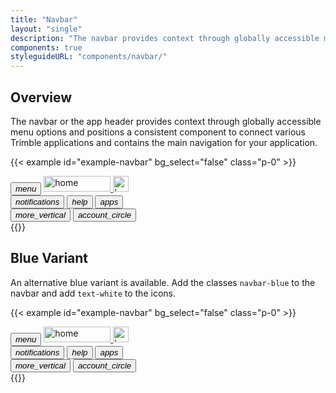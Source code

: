 ```yaml
---
title: "Navbar"
layout: "single"
description: "The navbar provides context through globally accessible menu options."
components: true
styleguideURL: "components/navbar/"
---
```


## Overview

The navbar or the app header provides context through globally accessible menu options and positions a consistent component to connect various Trimble applications and contains the main navigation for your application.

<!-- prettier-ignore-start -->
{{< example id="example-navbar" bg_select="false" class="p-0" >}}
<nav class="navbar nav navbar-expand-sm modus-header">
  <button class="btn btn-lg btn-icon-only btn-text-dark" id="menuButton" data-modus-item="menu-btn" href="#overview" data-toggle="#">
    <i class="modus-icon material-icons">menu</i>
  </button>
  <a href="#navbar-example" class="navbar-brand mr-auto ml-2">
    <img src="https://modus-bootstrap.trimble.com/img/trimble-logo.svg" width="107" height="25" class="img-fluid d-none d-sm-block" alt="home">
    <img src="https://modus-bootstrap.trimble.com/img/trimble-icon.svg" class="d-block d-sm-none" height="25" width="25" alt="home">
  </a>
  <div class="collapse navbar-collapse">
    <div class="navbar-nav ml-auto">
      <button class="btn btn-lg btn-icon-only btn-text-dark ml-2" data-toggle="tooltip"
         data-placement="bottom" title="Notifications">
        <i class="modus-icon material-icons">notifications</i>
      </button>
      <button class="btn btn-lg btn-icon-only btn-text-dark ml-2" data-toggle="tooltip"
         data-placement="bottom" title="Help">
        <i class="modus-icon material-icons">help</i>
      </button>
      <button class="btn btn-lg btn-icon-only btn-text-dark ml-2" data-toggle="tooltip"
         data-placement="bottom" title="Applications">
        <i class="modus-icon material-icons">apps</i>
      </button>
    </div>
  </div>
  <button class="btn btn-lg btn-icon-only btn-text-dark d-block d-sm-none">
    <i class="modus-icons">more_vertical</i>
  </button>
  <button class="btn btn-lg btn-icon-only btn-text-dark bg-transparent border-white ml-2"
         data-toggle="tooltip" data-placement="bottom" data-html="true"
         title="<div class=text-left>MyTrimble<br>Stephanie Carter<br>stephanie_carter@example.com</div>">
         <i class="modus-icon material-icons rounded-circle">account_circle</i>
  </button>
</nav>
{{</ example >}}
<!-- prettier-ignore-end -->

## Blue Variant

An alternative blue variant is available. Add the classes `navbar-blue` to the navbar and add `text-white` to the icons.

<!-- prettier-ignore-start -->
{{< example id="example-navbar" bg_select="false" class="p-0" >}}
<nav class="navbar navbar-blue nav navbar-expand-sm modus-header py-1">
  <button class="btn btn-lg btn-icon-only btn-text-dark" id="menuButton" data-modus-item="menu-btn" href="#overview" data-toggle="#">
    <i class="modus-icon material-icons text-white">menu</i>
  </button>
  <a href="#navbar-example" class="navbar-brand mr-auto ml-2">
    <img src="https://modus-bootstrap.trimble.com/img/trimble-logo-rev.svg" width="107" height="25" class="img-fluid d-none d-sm-block" alt="home">
    <img src="https://modus-bootstrap.trimble.com/img/trimble-icon-rev.svg" class="d-block d-sm-none" height="25" width="25" alt="home">
  </a>
  <div class="collapse navbar-collapse">
    <div class="navbar-nav ml-auto">
      <button class="btn btn-lg btn-icon-only btn-text-dark ml-2" data-toggle="tooltip"
         data-placement="bottom" title="Notifications">
        <i class="modus-icon material-icons text-white">notifications</i>
      </button>
      <button class="btn btn-lg btn-icon-only btn-text-dark ml-2" data-toggle="tooltip"
         data-placement="bottom" title="Help">
        <i class="modus-icon material-icons text-white">help</i>
      </button>
      <button class="btn btn-lg btn-icon-only btn-text-dark ml-2" data-toggle="tooltip"
         data-placement="bottom" title="Applications">
        <i class="modus-icon material-icons text-white">apps</i>
      </button>
    </div>
  </div>
  <button class="btn btn-lg btn-icon-only btn-text-dark d-block d-sm-none">
    <i class="modus-icons text-white">more_vertical</i>
  </button>
  <button class="btn btn-lg btn-icon-only btn-text-dark bg-transparent ml-2"
         data-toggle="tooltip" data-placement="bottom" data-html="true"
         title="<div class=text-left>MyTrimble<br>Stephanie Carter<br>stephanie_carter@example.com</div>">
         <i class="modus-icon material-icons rounded-circle text-white">account_circle</i>
  </button>
</nav>
{{</ example >}}
<!-- prettier-ignore-end -->


<!-- enable tooltips everywhere -->
<script>
$(function () {
  $('[data-toggle="tooltip"]').tooltip()
});
</script>
